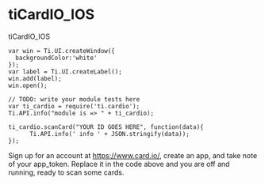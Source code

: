 tiCardIO_IOS
============

tiCardIO_IOS

    var win = Ti.UI.createWindow({
      backgroundColor:'white'
    });
    var label = Ti.UI.createLabel();
    win.add(label);
    win.open();

    // TODO: write your module tests here
    var ti_cardio = require('ti.cardio');
    Ti.API.info("module is => " + ti_cardio);

    ti_cardio.scanCard("YOUR ID GOES HERE", function(data){
	      Ti.API.info(' info ' + JSON.stringify(data));
    });

Sign up for an account at https://www.card.io/, create an app, and take note of your app_token. Replace it in
the code above and you are off and running, ready to scan some cards.